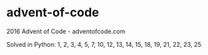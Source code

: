 # advent-of-code

2016 Advent of Code - adventofcode.com

Solved in Python: 1, 2, 3, 4, 5, 7, 10, 12, 13, 14, 15, 18, 19, 21, 22, 23, 25
